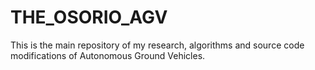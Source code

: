 # THE_OSORIO_AGV
This is the main repository of my research, algorithms and source code modifications of Autonomous Ground Vehicles.
